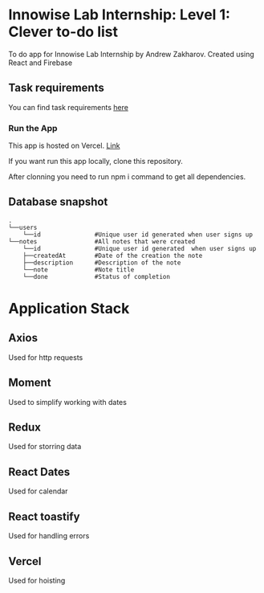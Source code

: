 # Innowise Lab Internship: Level 1: Clever to-do list

To do  app for Innowise Lab Internship by Andrew Zakharov. Created using React and Firebase

## Task requirements

You can find task requirements [here](https://docs.google.com/document/d/1heFuihWrsw14bCpUdr6fla9ysqE6IrsobSMKAOpBiKA/edit#heading=h.cfna4so9wux2)

### Run the App

This app is hosted on Vercel. [Link](https://innowise-lab-internship-level-1-clever-to-do-list.vercel.app/)

If you want run this app locally, clone  this repository.


After clonning you need to run npm i command to get all dependencies.



## Database snapshot
    .
    └──users
        └──id               #Unique user id generated when user signs up
    └──notes                #All notes that were created
        └──id               #Unique user id generated  when user signs up
        ├──createdAt        #Date of the creation the note
        ├──description      #Description of the note
        └──note             #Note title
        └──done             #Status of completion

# Application Stack

## Axios
Used for http requests

## Moment
Used to simplify working with dates

## Redux
Used for storring data

## React Dates
Used for calendar

## React toastify
Used for handling errors

## Vercel
Used for hoisting



